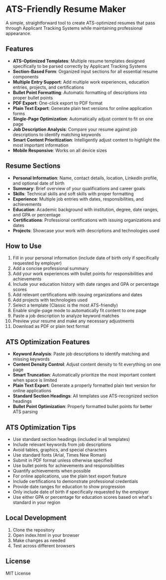 # ATS-Friendly Resume Maker

A simple, straightforward tool to create ATS-optimized resumes that pass through Applicant Tracking Systems while maintaining professional appearance.

## Features

- **ATS-Optimized Templates**: Multiple resume templates designed specifically to be parsed correctly by Applicant Tracking Systems
- **Section-Based Form**: Organized input sections for all essential resume components
- **Multiple Entry Support**: Add multiple work experiences, education entries, projects, and certifications
- **Bullet Point Formatting**: Automatic formatting of descriptions into proper bullet points
- **PDF Export**: One-click export to PDF format
- **Plain Text Export**: Generate plain text versions for online application forms
- **Single-Page Optimization**: Automatically adjust content to fit on one page
- **Job Description Analysis**: Compare your resume against job descriptions to identify matching keywords
- **Smart Content Prioritization**: Intelligently adjust content to highlight the most important information
- **Mobile Responsive**: Works on all device sizes

## Resume Sections

- **Personal Information**: Name, contact details, location, LinkedIn profile, and optional date of birth
- **Summary**: Brief overview of your qualifications and career goals
- **Skills**: Technical skills and soft skills with proper formatting
- **Experience**: Multiple job entries with dates, responsibilities, and achievements
- **Education**: Academic background with institution, degree, date ranges, and GPA or percentage
- **Certifications**: Professional certifications with issuing organizations and dates
- **Projects**: Showcase your work with descriptions and technologies used

## How to Use

1. Fill in your personal information (include date of birth only if specifically requested by employer)
2. Add a concise professional summary
3. Add your work experiences with bullet points for responsibilities and achievements
4. Include your education history with date ranges and GPA or percentage scores
5. Add relevant certifications with issuing organizations and dates
6. Add projects with technologies used
7. Select a template (Classic is the most ATS-friendly)
8. Enable single-page mode to automatically fit content to one page
9. Paste a job description to analyze keyword matches
10. Preview your resume and make any necessary adjustments
11. Download as PDF or plain text format

## ATS Optimization Features

- **Keyword Analysis**: Paste job descriptions to identify matching and missing keywords
- **Content Density Control**: Adjust content density to fit everything on one page
- **Smart Truncation**: Automatically prioritize the most important content when space is limited
- **Plain Text Export**: Generate a properly formatted plain text version for online applications
- **Standard Section Headings**: All templates use ATS-recognized section headings
- **Bullet Point Optimization**: Properly formatted bullet points for better ATS parsing

## ATS Optimization Tips

- Use standard section headings (included in all templates)
- Include relevant keywords from job descriptions
- Avoid tables, graphics, and special characters
- Use standard fonts (Arial, Times New Roman)
- Submit in PDF format unless otherwise specified
- Use bullet points for achievements and responsibilities
- Quantify achievements when possible
- For online applications, use the plain text export feature
- Include certifications to demonstrate professional credentials
- Provide date ranges for education to show progression
- Only include date of birth if specifically requested by the employer
- Use either GPA or percentage for education scores based on what's standard in your region

## Local Development

1. Clone the repository
2. Open index.html in your browser
3. Make changes as needed
4. Test across different browsers

## License

MIT License